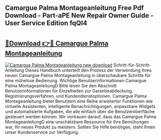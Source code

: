 ## Camargue Palma Montageanleitung Free Pdf Download - Part-aPE New Repair Owner Guide - User Service Edition fqQI4

# <h2><a href="http://df712u.blite.top/?on=Camargue+Palma+Montageanleitung">🔗Download 👉🔴 Camargue Palma Montageanleitung</a></h2>

[![Camargue Palma Montageanleitung new download](https://i.imgur.com/lujVjoI.png)](http://df712u.blite.top/?on=Camargue+Palma+Montageanleitung)
Schritt-für-Schritt-Anleitung Dieses Handbuch unterteilt den Prozess der Verwendung Ihres neuen Camargue Palma Montageanleitung in überschaubare Schritte für eine mühelose Bedienung. Wichtige Benutzerinformationen Camargue Palma MontageanleitungD Bitte lesen Sie den Abschnitt Benutzerinformationen für Einzelheiten zur Garantieabdeckung, Registrierungsverfahren, und Kundendienstoptionen. Camargue Palma Montageanleitung bietet Benutzern eine Reihe erweiterter Funktionen wie virtuelle Assistenten, intelligente Benachrichtigungen, anpassbare Widgets und automatisierte Aufgaben, die alle einfach über die Benutzeroberfläche gesteuert werden können. Wir vertrauen darauf, dass das Camargue Palma MontageanleitungD eine unschätzbare Ressource für Ihre Bemühungen war, Ihr neues Produkt zu meistern. Sollten Sie Hilfe benötigen, steht Ihnen unser Kundenservice zur Verfügung.
